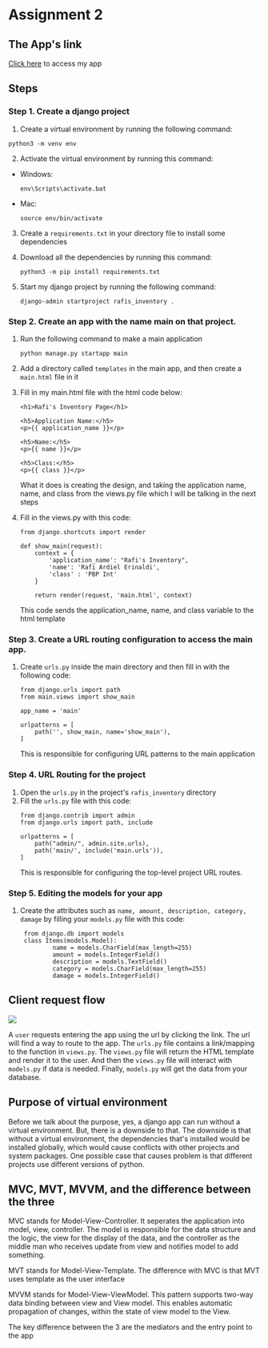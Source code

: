 # Assignment 2

## The App's link
[Click here](https://rafis-inventory.adaptable.app/main/) to access my app

## Steps
### Step 1. Create a django project
1. Create a virtual environment by running the following command:
  ```
  python3 -m venv env
  ```
2. Activate the virtual environment by running this command:
  - Windows:
    ```
    env\Scripts\activate.bat
    ```
  - Mac:
    ```
    source env/bin/activate
    ```
3. Create a `requirements.txt` in your directory file to install some dependencies

4. Download all the dependencies by running this command:
	```
	python3 -m pip install requirements.txt
	```
5. Start my django project by running the following command:
	```
	django-admin startproject rafis_inventory .
	```

### Step 2. Create an app with the name main on that project.
1. Run the following command to make a main application
	```
	python manage.py startapp main
	```
2. Add a directory called `templates` in the main app, and then create a `main.html` file in it

3. Fill in my main.html file with the html code below:
	```
	<h1>Rafi's Inventory Page</h1>

	<h5>Application Name:</h5>
	<p>{{ application_name }}</p>

	<h5>Name:</h5>
	<p>{{ name }}</p>

	<h5>Class:</h5>
	<p>{{ class }}</p>
	```
	What it does is creating the design, and taking the application name, name, and class from the views.py file which I will be talking in the next steps

4. Fill in the views.py with this code:
	```
	from django.shortcuts import render

	def show_main(request):
		context = {
			'application_name': "Rafi's Inventory",
			'name': 'Rafi Ardiel Erinaldi',
			'class' : 'PBP Int'
		}

		return render(request, 'main.html', context)
	```
	This code sends the application_name, name, and class variable to the html template

### Step 3. Create a URL routing configuration to access the main app.
1. Create `urls.py` inside the main directory and then fill in with the following code:
	```
	from django.urls import path
	from main.views import show_main

	app_name = 'main'

	urlpatterns = [
		path('', show_main, name='show_main'),
	]
	```
	This is responsible for configuring URL patterns to the main application

### Step 4. URL Routing for the project
1. Open the `urls.py` in the project's `rafis_inventory` directory
2. Fill the `urls.py` file with this code:
	```
	from django.contrib import admin
	from django.urls import path, include

	urlpatterns = [
		path("admin/", admin.site.urls),
		path('main/', include('main.urls')),
	]
	```
	This is responsible for configuring the top-level project URL routes.


### Step 5. Editing the models for your app
1. Create the attributes such as `name, amount, description, category, damage` by filling your
   `models.py` file with this code:
   ```	
	from django.db import models
	class Items(models.Model):
			name = models.CharField(max_length=255)
			amount = models.IntegerField()
			description = models.TextField()
			category = models.CharField(max_length=255)
			damage = models.IntegerField()
	```

## Client request flow
<img src="/assets/PBPImage.png">

A `user` requests entering the app using the url by clicking the link. The url will find
a way to route to the app. The `urls.py` file contains a link/mapping to the function in `views.py`.
The `views.py` file will return the HTML template and render it to the user. And then the `views.py`
file will interact with `models.py` if data is needed. Finally, `models.py` will get the data
from your database.


## Purpose of virtual environment
Before we talk about the purpose, yes, a django app can run without a virtual environment.
But, there is a downside to that. The downside is that without a virtual environment,
the dependencies that's installed would be installed globally, which would cause conflicts with 
other projects and system packages. One possible case that causes problem is that different projects
use different versions of python.

## MVC, MVT, MVVM, and the difference between the three
MVC stands for Model-View-Controller. It seperates the application into model, view, controller. The 
model is responsible for the data structure and the logic, the view for the display of the data,
and the controller as the middle man who receives update from view and notifies model to add something.

MVT stands for Model-View-Template. The difference with MVC is that MVT uses template as the user
interface

MVVM stands for Model-View-ViewModel. This pattern supports two-way data binding between view and View model. 
This enables automatic propagation of changes, within the state of view model to the View.

The key difference between the 3 are the mediators and the entry point to the app